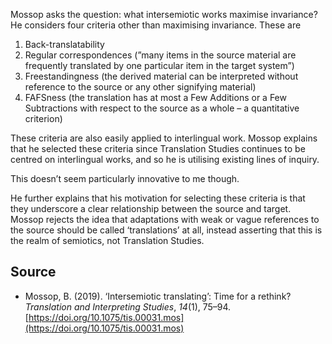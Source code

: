 Mossop asks the question: what intersemiotic works maximise invariance? He considers four criteria other than maximising invariance. These are

1. Back-translatability
2. Regular correspondences (”many items in the source material are frequently translated by one particular item in the target system”)
3. Freestandingness (the derived material can be interpreted without reference to the source or any other signifying material)
4. FAFSness (the translation has at most a Few Additions or a Few Subtractions with respect to the source as a whole – a quantitative criterion)

These criteria are also easily applied to interlingual work. Mossop explains that he selected these criteria since Translation Studies continues to be centred on interlingual works, and so he is utilising existing lines of inquiry.

This doesn’t seem particularly innovative to me though.

He further explains that his motivation for selecting these criteria is that they underscore a clear relationship between the source and target. Mossop rejects the idea that adaptations with weak or vague references to the source should be called ‘translations’ at all, instead asserting that this is the realm of semiotics, not Translation Studies.

## Source
- Mossop, B. (2019). ‘Intersemiotic translating’: Time for a rethink? _Translation and Interpreting Studies_, _14_(1), 75–94. [https://doi.org/10.1075/tis.00031.mos](https://doi.org/10.1075/tis.00031.mos)